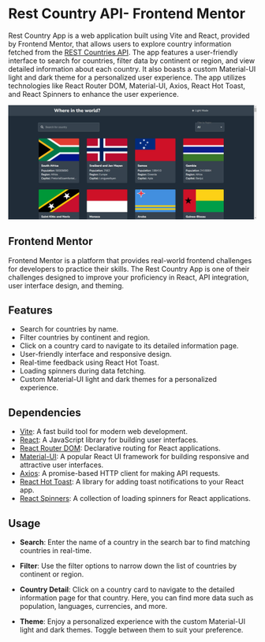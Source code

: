 # Rest Country API- Frontend Mentor

Rest Country App is a web application built using Vite and React, provided by Frontend Mentor, that allows users to explore country information fetched from the [REST Countries API](https://restcountries.com/). The app features a user-friendly interface to search for countries, filter data by continent or region, and view detailed information about each country. It also boasts a custom Material-UI light and dark theme for a personalized user experience. The app utilizes technologies like React Router DOM, Material-UI, Axios, React Hot Toast, and React Spinners to enhance the user experience.

![Rest Country App Screenshot](screenshot.png)

## Frontend Mentor

Frontend Mentor is a platform that provides real-world frontend challenges for developers to practice their skills. The Rest Country App is one of their challenges designed to improve your proficiency in React, API integration, user interface design, and theming.

## Features

- Search for countries by name.
- Filter countries by continent and region.
- Click on a country card to navigate to its detailed information page.
- User-friendly interface and responsive design.
- Real-time feedback using React Hot Toast.
- Loading spinners during data fetching.
- Custom Material-UI light and dark themes for a personalized experience.

## Dependencies

- [Vite](https://vitejs.dev/): A fast build tool for modern web development.
- [React](https://reactjs.org/): A JavaScript library for building user interfaces.
- [React Router DOM](https://reactrouter.com/web/guides/quick-start): Declarative routing for React applications.
- [Material-UI](https://mui.com/): A popular React UI framework for building responsive and attractive user interfaces.
- [Axios](https://axios-http.com/): A promise-based HTTP client for making API requests.
- [React Hot Toast](https://react-hot-toast.com/): A library for adding toast notifications to your React app.
- [React Spinners](https://www.davidhu.io/react-spinners/): A collection of loading spinners for React applications.

## Usage

- **Search**: Enter the name of a country in the search bar to find matching countries in real-time.

- **Filter**: Use the filter options to narrow down the list of countries by continent or region.

- **Country Detail**: Click on a country card to navigate to the detailed information page for that country. Here, you can find more data such as population, languages, currencies, and more.

- **Theme**: Enjoy a personalized experience with the custom Material-UI light and dark themes. Toggle between them to suit your preference.
